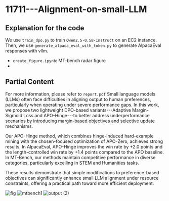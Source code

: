 # 11711---Alignment-on-small-LLM

## Explanation for the code

We use `train_dpo.py` to train `Qwen2.5-0.5B-Instruct` on an EC2 instance. Then, we use `generate_alpaca_eval_with_token.py` to generate AlpacaEval responses with vllm. 
- `create_figure.ipynb`: MT-bench radar figure
- 

## Partial Content

For more information, please refer to `report.pdf`
Small language models (LLMs) often face difficulties in aligning output to human preferences, particularly when operating under severe performance gaps.
In this work, we propose two lightweight DPO-based variants---Adaptive Margin-Sigmoid Loss and APO-Hinge---to better address underperformance scenarios by introducing margin-based objectives and selective update mechanisms.

Our APO-Hinge method, which combines hinge-induced hard-example mining with the chosen-focused optimization of APO-Zero, achieves strong results.
In AlpacaEval, APO-Hinge improves the win rate by +2.0 points and the length-controlled win rate by +1.4 points compared to the APO baseline.
In MT-Bench, our methods maintain competitive performance in diverse categories, particularly excelling in STEM and Humanities tasks.

These results demonstrate that simple modifications to preference-based objectives can significantly enhance small LLM alignment under resource constraints, offering a practical path toward more efficient deployment.



![fig](https://github.com/user-attachments/assets/9b9e82cb-a3d1-4b68-b371-cba2269fb6f8)
![mtbench1](https://github.com/user-attachments/assets/4325e633-b678-4fd8-9150-2bb46122b60a)
![output (2)](https://github.com/user-attachments/assets/c75c4daa-e7df-4d62-9af1-7c24b6dc82b7)
